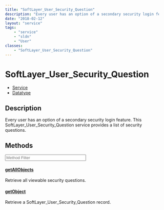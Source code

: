 ```yaml
---
title: "SoftLayer_User_Security_Question"
description: "Every user has an option of a secondary security login feature. This SoftLayer_User_Security_Question service provides a... "
date: "2018-02-12"
layout: "service"
tags:
    - "service"
    - "sldn"
    - "User"
classes:
    - "SoftLayer_User_Security_Question"
---
```

# SoftLayer_User_Security_Question
<div id='service-datatype'>
    <ul id='sldn-reference-tabs'>
    <li id='service'> <a href='/reference/services/SoftLayer_User_Security_Question' >Service</a></li>    <li id='datatype'> <a href='/reference/datatypes/SoftLayer_User_Security_Question' >Datatype</a></li>
    </ul>
</div>

## Description


Every user has an option of a secondary security login feature. This SoftLayer_User_Security_Question service provides a list of security questions. 



        
<div id="properties" class="content service-content">

## Methods

<div class="view-filters">
    <div class="clearfix">
        <div class="search-input-box">
            <input placeholder="Method Filter" onkeyup="titleSearch(inputId='edit-combine', divId='method-div', elementClass='method-row')" 
                type="text" id="edit-combine" value="" size="30" maxlength="128" class="form-text">
        </div>
    </div>
</div>

<div id="method-div">

<div class="method-row">

#### [getAllObjects](/reference/services/SoftLayer_User_Security_Question/getAllObjects)
Retrieve all viewable security questions.

</div>

<div class="method-row">

#### [getObject](/reference/services/SoftLayer_User_Security_Question/getObject)
Retrieve a SoftLayer_User_Security_Question record.

</div>
</div>

</div>

